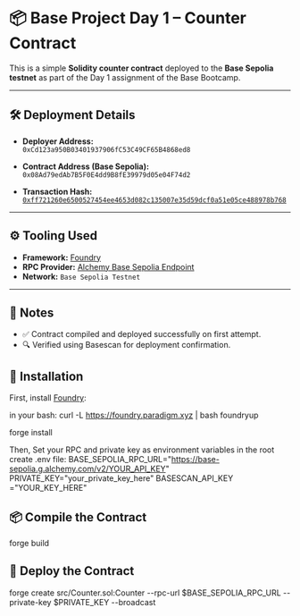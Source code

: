 # 📦 Base Project Day 1 – Counter Contract

This is a simple **Solidity counter contract** deployed to the **Base Sepolia testnet** as part of the Day 1 assignment of the Base Bootcamp.

---

## 🛠 Deployment Details

- **Deployer Address:**  
  `0xCd123a950B03401937906fC53C49CF65B4868ed8`

- **Contract Address (Base Sepolia):**  
  `0x08Ad79edAb7B5F0E4dd9B8fE39979d05e04F74d2`

- **Transaction Hash:**  
  [`0xff721260e6500527454ee4653d082c135007e35d59dcf0a51e05ce488978b768`](https://sepolia.basescan.org/tx/0xff721260e6500527454ee4653d082c135007e35d59dcf0a51e05ce488978b768)

---

## ⚙️ Tooling Used

- **Framework:** [Foundry](https://book.getfoundry.sh/)
- **RPC Provider:** [Alchemy Base Sepolia Endpoint](https://www.alchemy.com/faucets/base-sepolia)
- **Network:** `Base Sepolia Testnet`

---

## 📝 Notes

- ✅ Contract compiled and deployed successfully on first attempt.
- 🔍 Verified using Basescan for deployment confirmation.

## 🧰 Installation

First, install [Foundry](https://book.getfoundry.sh/getting-started/installation):

in your bash:
curl -L https://foundry.paradigm.xyz | bash
foundryup

forge install

Then, Set your RPC and private key as environment variables in the root create .env file:
BASE_SEPOLIA_RPC_URL="https://base-sepolia.g.alchemy.com/v2/YOUR_API_KEY"
PRIVATE_KEY="your_private_key_here"
BASESCAN_API_KEY ="YOUR_KEY_HERE"

## 📦 Compile the Contract

forge build

## 🚀 Deploy the Contract

forge create src/Counter.sol:Counter --rpc-url $BASE_SEPOLIA_RPC_URL --private-key $PRIVATE_KEY --broadcast
